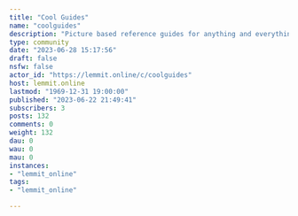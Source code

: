 ```yaml
---
title: "Cool Guides" 
name: "coolguides"
description: "Picture based reference guides for anything and everything. If it seems like something someone might print, physically post, and reference then it..."
type: community
date: "2023-06-28 15:17:56"
draft: false
nsfw: false
actor_id: "https://lemmit.online/c/coolguides"
host: lemmit.online
lastmod: "1969-12-31 19:00:00"
published: "2023-06-22 21:49:41"
subscribers: 3
posts: 132
comments: 0
weight: 132
dau: 0
wau: 0
mau: 0
instances:
- "lemmit_online"
tags: 
- "lemmit_online"

---
```

